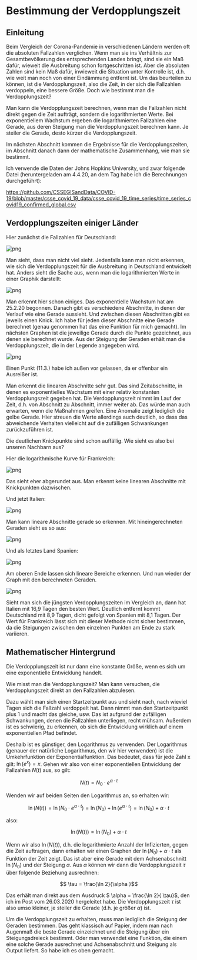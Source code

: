 
# Bestimmung der Verdopplungszeit

## Einleitung

Beim Vergleich der Corona-Pandemie in verschiedenen Ländern werden oft die absoluten Fallzahlen verglichen. Wenn man sie ins Verhältnis zur Gesamtbevölkerung des entsprechenden Landes bringt, sind sie ein Maß dafür, wieweit die Ausbreitung schon fortgeschritten ist. Aber die absoluten Zahlen sind kein Maß dafür, inwieweit die Situation unter Kontrolle ist, d.h. wie weit man noch von einer Eindämmung entfernt ist. Um das beurteilen zu können, ist die Verdopplungszeit, also die Zeit, in der sich die Fallzahlen verdoppeln, eine bessere Größe. Doch wie bestimmt man die Verdopplungszeit?

Man kann die Verdopplungszeit berechnen, wenn man die Fallzahlen nicht direkt gegen die Zeit aufträgt, sondern die logarithmierten Werte. Bei exponentiellem Wachstum ergeben die logarithmierten Fallzahlen eine Gerade, aus deren Steigung man die Verdopplungszeit berechnen kann. Je steiler die Gerade, desto kürzer die Verdopplungszeit.

Im nächsten Abschnitt kommen die Ergebnisse für die Verdopplungszeiten, im Abschnitt danach dann der mathematische Zusammenhang, wie man sie bestimmt.

Ich verwende die Daten der Johns Hopkins University, und zwar folgende Datei (heruntergeladen am 4.4.20, an dem Tag habe ich die Berechnungen durchgeführt):

https://github.com/CSSEGISandData/COVID-19/blob/master/csse_covid_19_data/csse_covid_19_time_series/time_series_covid19_confirmed_global.csv


## Verdopplungszeiten einiger Länder

Hier zunächst die Fallzahlen für Deutschland:






![png](/images/verdopplungsZeit_files/output_2_0.png)



Man sieht, dass man nicht viel sieht. Jedenfalls kann man nicht erkennen, wie sich die Verdopplungszeit für die Ausbreitung in Deutschland entwickelt hat. Anders sieht die Sache aus, wenn man die logarithmierten Werte in einer Graphik darstellt:






![png](/images/verdopplungsZeit_files/output_4_0.png)



Man erkennt hier schon einiges. Das exponentielle Wachstum hat am 25.2.20 begonnen. Danach gibt es verschiedene Abschnitte, in denen der Verlauf wie eine Gerade aussieht. Und zwischen diesen Abschnitten gibt es jeweils einen Knick. Ich habe für jeden dieser Abschnitte eine Gerade berechnet (genau genommen hat das eine Funktion für mich gemacht). Im nächsten Graphen ist die jeweilige Gerade durch die Punkte gezeichnet, aus denen sie berechnet wurde. Aus der Steigung der Geraden erhält man die Verdopplungszeit, die in der Legende angegeben wird.






![png](/images/verdopplungsZeit_files/output_6_0.png)



Einen Punkt (11.3.) habe ich außen vor gelassen, da er offenbar ein Ausreißer ist.

Man erkennt die linearen Abschnitte sehr gut. Das sind Zeitabschnitte, in denen es exponentielles Wachstum mit einer relativ konstanten Verdopplungszeit gegeben hat. Die Verdopplungszeit nimmt im Lauf der Zeit, d.h. von Abschnitt zu Abschnitt, immer weiter ab. Das würde man auch erwarten, wenn die Maßnahmen greifen. Eine Anomalie zeigt lediglich die gelbe Gerade. Hier streuen die Werte allerdings auch deutlich, so dass das abweichende Verhalten vielleicht auf die zufälligen Schwankungen zurückzuführen ist.

Die deutlichen Knickpunkte sind schon auffällig. Wie sieht es also bei unseren Nachbarn aus?

Hier die logarithmische Kurve für Frankreich:






![png](/images/verdopplungsZeit_files/output_8_0.png)



Das sieht eher abgerundet aus. Man erkennt keine linearen Abschnitte mit Knickpunkten dazwischen. 

Und jetzt Italien:






![png](/images/verdopplungsZeit_files/output_10_0.png)



Man kann lineare Abschnitte gerade so erkennen. Mit hineingerechneten Geraden sieht es so aus:






![png](/images/verdopplungsZeit_files/output_12_0.png)



Und als letztes Land Spanien:






![png](/images/verdopplungsZeit_files/output_14_0.png)



Am oberen Ende lassen sich lineare Bereiche erkennen. Und nun wieder der Graph mit den berechneten Geraden.






![png](/images/verdopplungsZeit_files/output_16_0.png)



Sieht man sich die jüngsten Verdopplungszeiten im Vergleich an, dann hat Italien mit 16,9 Tagen den besten Wert. Deutlich entfernt kommt Deutschland mit 8,9 Tagen, dicht gefolgt von Spanien mit 8,1 Tagen. Der Wert für Frankreich lässt sich mit dieser Methode nicht sicher bestimmen, da die Steigungen zwischen den einzelnen Punkten am Ende zu stark variieren.

## Mathematischer Hintergrund

Die Verdopplungszeit ist nur dann eine konstante Größe, wenn es sich um eine exponentielle Entwicklung handelt. 

Wie misst man die Verdopplungszeit? Man kann versuchen, die Verdopplungszeit direkt an den Fallzahlen abzulesen.


Dazu wählt man sich einen Startzeitpunkt aus und sieht nach, nach wieviel Tagen sich die Fallzahl verdoppelt hat. Dann nimmt man den Startzeitpunkt plus 1 und macht das gleiche, usw. Das ist aufgrund der zufälligen Schwankungen, denen die Fallzahlen unterliegen, recht mühsam. Außerdem ist es schwierig, zu erkennen, ob sich die Entwicklung wirklich auf einem exponentiellen Pfad befindet.

Deshalb ist es günstiger, den Logarithmus zu verwenden. Der Logarithmus (genauer der natürliche Logarithmus, den wir hier verwenden) ist die Umkehrfunktion der Exponentialfunktion. Das bedeutet, dass für jede Zahl x gilt: $\ln(e^x) = x$. Gehen wir also von einer exponentiellen Entwicklung der Fallzahlen $N(t)$ aus, so gilt:

$$N(t) = N_0 \cdot e^{\alpha \cdot t}$$

Wenden wir auf beiden Seiten den Logarithmus an, so erhalten wir:

$$\ln (N(t)) = \ln (N_0 \cdot e^{\alpha \cdot t}) = \ln (N_0) + \ln ( e^{\alpha \cdot t}) = \ln (N_0) + \alpha \cdot t$$

also:

$$\ln (N(t)) = \ln (N_0) + \alpha \cdot t$$

Wenn wir also $\ln (N(t))$, d.h. die logarithmierte Anzahl der Infizierten, gegen die Zeit auftragen, dann erhalten wir einen Graphen der $\ln (N_0) + \alpha \cdot t$ als Funktion der Zeit zeigt. Das ist aber eine Gerade mit dem Achsenabschnitt $\ln (N_0)$ und der Steigung $\alpha$. Aus $\alpha$ können wir dann die Verdopplungszeit $\tau$ über folgende Beziehung ausrechnen:

$$ \tau = \frac{\ln 2}{\alpha }$$

Das erhält man direkt aus dem Ausdruck $ \alpha = \frac{\ln 2}{ \tau}$, den ich im  Post vom 26.03.2020 hergeleitet habe. Die Verdopplungszeit $\tau$ ist also umso kleiner, je steiler die Gerade (d.h. je größer $\alpha$) ist.

Um die Verdopplungszeit zu erhalten, muss man lediglich die Steigung der Geraden bestimmen. Das geht klassisch auf Papier, indem man nach Augenmaß die beste Gerade einzeichnet und die Steigung über ein Steigungsdreieck bestimmt. Oder man verwendet eine Funktion, die einem eine solche Gerade ausrechnet und Achsenabschnitt und Steigung als Output liefert. So habe ich es oben gemacht.


